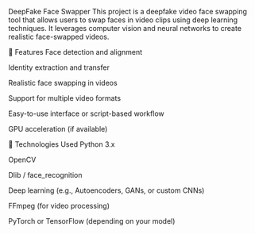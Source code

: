 DeepFake Face Swapper
This project is a deepfake video face swapping tool that allows users to swap faces in video clips using deep learning techniques. It leverages computer vision and neural networks to create realistic face-swapped videos.

🚀 Features
Face detection and alignment

Identity extraction and transfer

Realistic face swapping in videos

Support for multiple video formats

Easy-to-use interface or script-based workflow

GPU acceleration (if available)

🧠 Technologies Used
Python 3.x

OpenCV

Dlib / face_recognition

Deep learning (e.g., Autoencoders, GANs, or custom CNNs)

FFmpeg (for video processing)

PyTorch or TensorFlow (depending on your model)
